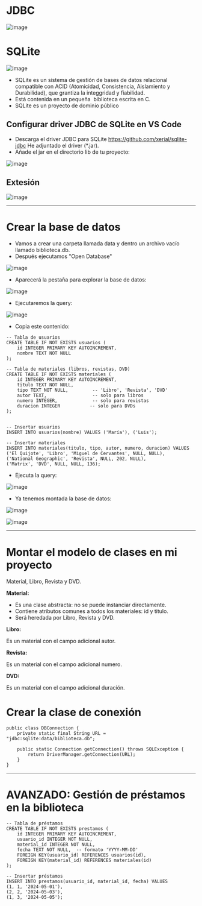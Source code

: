 # JDBC

![image](https://github.com/user-attachments/assets/133f43ff-3227-462e-aaf8-1d4bdb68a649)

# SQLite

![image](https://github.com/user-attachments/assets/7129481a-206e-4596-9a05-65edbf527c9d)

- SQLite es un sistema de gestión de bases de datos relacional compatible con ACID (Atomicidad, Consistencia, Aislamiento y Durabilidad), que grantiza la integgridad y fiabilidad. 
- Está contenida en un pequeña ​ biblioteca escrita en C. 
- SQLite es un proyecto de dominio público​ 

## Configurar driver JDBC de SQLite en VS Code

- Descarga el driver JDBC para SQLite https://github.com/xerial/sqlite-jdbc He adjuntado el driver (*.jar).
- Añade el jar en el directorio lib de tu proyecto:

![image](https://github.com/user-attachments/assets/7fd36741-bfaf-4cd7-9897-9e948d58cbc7)


## Extesión 

![image](https://github.com/user-attachments/assets/2b0e8e39-025f-48ad-8721-50e3d5a379ae)

___

# Crear la base de datos

- Vamos a crear una carpeta llamada data y dentro un archivo vacío llamado biblioteca.db.
- Después ejecutamos "Open Database"

![image](https://github.com/user-attachments/assets/3a39fbeb-5459-43f3-85a4-fbbbcc53be5c)

- Aparecerá la pestaña para explorar la base de datos:

![image](https://github.com/user-attachments/assets/e1250a11-8311-4a62-91e8-05d658a7e69c)

- Ejecutaremos la query:

![image](https://github.com/user-attachments/assets/39597c81-dcff-4bf5-a589-42e2fc79b6a2)

- Copia este contenido:

```
-- Tabla de usuarios
CREATE TABLE IF NOT EXISTS usuarios (
    id INTEGER PRIMARY KEY AUTOINCREMENT,
    nombre TEXT NOT NULL
);

-- Tabla de materiales (libros, revistas, DVD)
CREATE TABLE IF NOT EXISTS materiales (
    id INTEGER PRIMARY KEY AUTOINCREMENT,
    titulo TEXT NOT NULL,
    tipo TEXT NOT NULL,         -- 'Libro', 'Revista', 'DVD'
    autor TEXT,                 -- solo para libros
    numero INTEGER,             -- solo para revistas
    duracion INTEGER           -- solo para DVDs
);


-- Insertar usuarios
INSERT INTO usuarios(nombre) VALUES ('María'), ('Luis');

-- Insertar materiales
INSERT INTO materiales(titulo, tipo, autor, numero, duracion) VALUES
('El Quijote', 'Libro', 'Miguel de Cervantes', NULL, NULL),
('National Geographic', 'Revista', NULL, 202, NULL),
('Matrix', 'DVD', NULL, NULL, 136);

```

- Ejecuta la query:

![image](https://github.com/user-attachments/assets/b030af75-1c03-4b46-8f9a-e8da85e24b6f)

- Ya tenemos montada la base de datos:

![image](https://github.com/user-attachments/assets/a8eab1f9-71a3-496e-a82f-5d738829948b)


![image](https://github.com/user-attachments/assets/4b134154-7241-43b0-980e-ffdf32135029)

___

# Montar el modelo de clases en mi proyecto

Material, Libro, Revista y DVD.

**Material:**

- Es una clase abstracta: no se puede instanciar directamente.
- Contiene atributos comunes a todos los materiales: id y titulo.
- Será heredada por Libro, Revista y DVD.

**Libro:**

Es un material con el campo adicional autor.

**Revista:**

Es un material con el campo adicional numero.

**DVD:**

Es un material con el campo adicional duración.


# Crear la clase de conexión

```
public class DBConnection {
    private static final String URL = "jdbc:sqlite:data/biblioteca.db";

    public static Connection getConnection() throws SQLException {
        return DriverManager.getConnection(URL);
    }
}
```

___ 

# AVANZADO: Gestión de préstamos en la biblioteca

```
-- Tabla de préstamos
CREATE TABLE IF NOT EXISTS prestamos (
    id INTEGER PRIMARY KEY AUTOINCREMENT,
    usuario_id INTEGER NOT NULL,
    material_id INTEGER NOT NULL,
    fecha TEXT NOT NULL,  -- formato 'YYYY-MM-DD'
    FOREIGN KEY(usuario_id) REFERENCES usuarios(id),
    FOREIGN KEY(material_id) REFERENCES materiales(id)
);

-- Insertar préstamos
INSERT INTO prestamos(usuario_id, material_id, fecha) VALUES
(1, 1, '2024-05-01'),
(2, 2, '2024-05-03'),
(1, 3, '2024-05-05');
```

